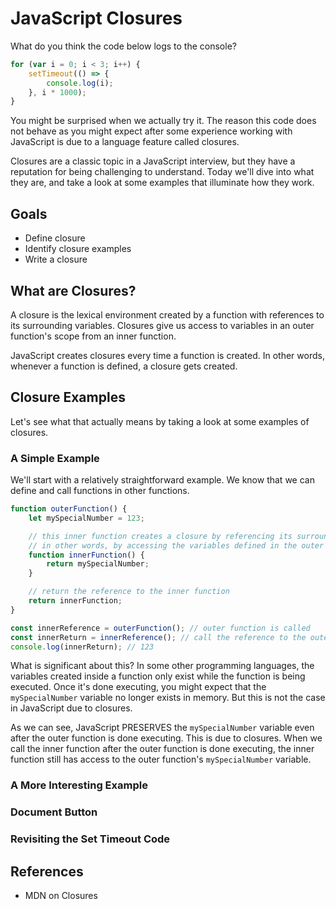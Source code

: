 # JavaScript Closures

What do you think the code below logs to the console?

```js
for (var i = 0; i < 3; i++) {
	setTimeout(() => {
		console.log(i);
	}, i * 1000);
}
```

You might be surprised when we actually try it. The reason this code does not
behave as you might expect after some experience working with JavaScript is due
to a language feature called closures.

Closures are a classic topic in a JavaScript interview, but they have a
reputation for being challenging to understand. Today we'll dive into what they
are, and take a look at some examples that illuminate how they work.

## Goals

- Define closure
- Identify closure examples
- Write a closure

## What are Closures?

A closure is the lexical environment created by a function with references to
its surrounding variables. Closures give us access to variables in an outer
function's scope from an inner function.

JavaScript creates closures every time a function is created. In other words,
whenever a function is defined, a closure gets created.

## Closure Examples

Let's see what that actually means by taking a look at some examples of
closures.

### A Simple Example

We'll start with a relatively straightforward example. We know that we can
define and call functions in other functions.

```js
function outerFunction() {
	let mySpecialNumber = 123;

	// this inner function creates a closure by referencing its surrounding lexical environment
	// in other words, by accessing the variables defined in the outer function
	function innerFunction() {
		return mySpecialNumber;
	}

	// return the reference to the inner function
	return innerFunction;
}

const innerReference = outerFunction(); // outer function is called
const innerReturn = innerReference(); // call the reference to the outer function's return value (innerFunction)
console.log(innerReturn); // 123
```

What is significant about this? In some other programming languages, the
variables created inside a function only exist while the function is being
executed. Once it's done executing, you might expect that the `mySpecialNumber`
variable no longer exists in memory. But this is not the case in JavaScript due
to closures.

As we can see, JavaScript PRESERVES the `mySpecialNumber` variable even after
the outer function is done executing. This is due to closures. When we call the
inner function after the outer function is done executing, the inner function
still has access to the outer function's `mySpecialNumber` variable.

### A More Interesting Example

### Document Button

### Revisiting the Set Timeout Code

## References

- MDN on Closures
